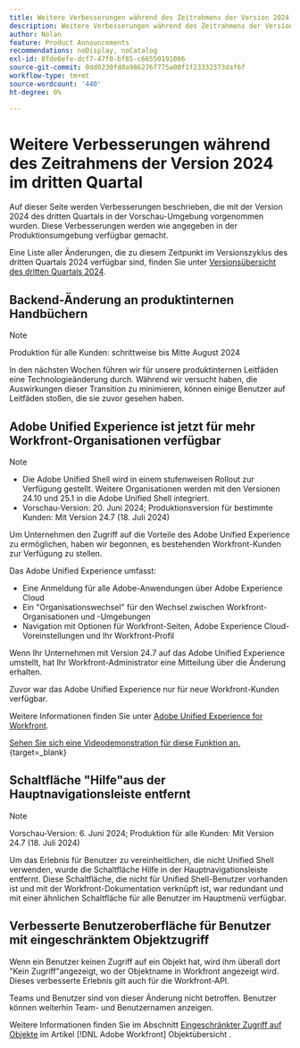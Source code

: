 ```yaml
---
title: Weitere Verbesserungen während des Zeitrahmens der Version 2024 im dritten Quartal
description: Weitere Verbesserungen während des Zeitrahmens der Version 2024 im dritten Quartal
author: Nolan
feature: Product Announcements
recommendations: noDisplay, noCatalog
exl-id: 8fde6efe-dcf7-47f0-bf85-c66550191066
source-git-commit: 0dd0230fd0a986276f775a00f1f23332373daf6f
workflow-type: tm+mt
source-wordcount: '440'
ht-degree: 0%

---
```


# Weitere Verbesserungen während des Zeitrahmens der Version 2024 im dritten Quartal

Auf dieser Seite werden Verbesserungen beschrieben, die mit der Version 2024 des dritten Quartals in der Vorschau-Umgebung vorgenommen wurden. Diese Verbesserungen werden wie angegeben in der Produktionsumgebung verfügbar gemacht.

Eine Liste aller Änderungen, die zu diesem Zeitpunkt im Versionszyklus des dritten Quartals 2024 verfügbar sind, finden Sie unter [Versionsübersicht des dritten Quartals 2024](/help/quicksilver/product-announcements/product-releases/24-q3-release-activity/24-q3-release-overview.md).

## Backend-Änderung an produktinternen Handbüchern

>[!NOTE]
>
>Produktion für alle Kunden: schrittweise bis Mitte August 2024

In den nächsten Wochen führen wir für unsere produktinternen Leitfäden eine Technologieänderung durch. Während wir versucht haben, die Auswirkungen dieser Transition zu minimieren, können einige Benutzer auf Leitfäden stoßen, die sie zuvor gesehen haben.

## Adobe Unified Experience ist jetzt für mehr Workfront-Organisationen verfügbar

>[!NOTE]
>
>* Die Adobe Unified Shell wird in einem stufenweisen Rollout zur Verfügung gestellt. Weitere Organisationen werden mit den Versionen 24.10 und 25.1 in die Adobe Unified Shell integriert.
>* Vorschau-Version: 20. Juni 2024; Produktionsversion für bestimmte Kunden: Mit Version 24.7 (18. Juli 2024)

Um Unternehmen den Zugriff auf die Vorteile des Adobe Unified Experience zu ermöglichen, haben wir begonnen, es bestehenden Workfront-Kunden zur Verfügung zu stellen.

Das Adobe Unified Experience umfasst:

* Eine Anmeldung für alle Adobe-Anwendungen über Adobe Experience Cloud
* Ein &quot;Organisationswechsel&quot; für den Wechsel zwischen Workfront-Organisationen und -Umgebungen
* Navigation mit Optionen für Workfront-Seiten, Adobe Experience Cloud-Voreinstellungen und Ihr Workfront-Profil

Wenn Ihr Unternehmen mit Version 24.7 auf das Adobe Unified Experience umstellt, hat Ihr Workfront-Administrator eine Mitteilung über die Änderung erhalten.

Zuvor war das Adobe Unified Experience nur für neue Workfront-Kunden verfügbar.

Weitere Informationen finden Sie unter [Adobe Unified Experience for Workfront](/help/quicksilver/workfront-basics/navigate-workfront/workfront-navigation/adobe-unified-experience.md).

[Sehen Sie sich eine Videodemonstration für diese Funktion an.](https://video.tv.adobe.com/v/3412388/){target=_blank}

## Schaltfläche &quot;Hilfe&quot;aus der Hauptnavigationsleiste entfernt

>[!NOTE]
>
>Vorschau-Version: 6. Juni 2024; Produktion für alle Kunden: Mit Version 24.7 (18. Juli 2024)

Um das Erlebnis für Benutzer zu vereinheitlichen, die nicht Unified Shell verwenden, wurde die Schaltfläche Hilfe in der Hauptnavigationsleiste entfernt. Diese Schaltfläche, die nicht für Unified Shell-Benutzer vorhanden ist und mit der Workfront-Dokumentation verknüpft ist, war redundant und mit einer ähnlichen Schaltfläche für alle Benutzer im Hauptmenü verfügbar.

## Verbesserte Benutzeroberfläche für Benutzer mit eingeschränktem Objektzugriff

Wenn ein Benutzer keinen Zugriff auf ein Objekt hat, wird ihm überall dort &quot;Kein Zugriff&quot;angezeigt, wo der Objektname in Workfront angezeigt wird. Dieses verbesserte Erlebnis gilt auch für die Workfront-API.

Teams und Benutzer sind von dieser Änderung nicht betroffen. Benutzer können weiterhin Team- und Benutzernamen anzeigen.

Weitere Informationen finden Sie im Abschnitt [Eingeschränkter Zugriff auf Objekte](/help/quicksilver/workfront-basics/navigate-workfront/workfront-navigation/understand-objects.md#restricted-access-to-objects) im Artikel [!DNL Adobe Workfront] Objektübersicht .
